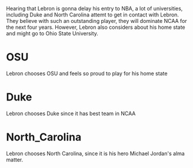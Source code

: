 Hearing that Lebron is gonna delay his entry to NBA, a lot of universities, including Duke and North Carolina attemt to get in contact with Lebron. They believe with such an outstanding player, they will dominate NCAA for the next four years. However, Lebron also considers about his home state and might go to Ohio State University.

# OSU
Lebron chooses OSU and feels so proud to play for his home state

# Duke
Lebron chooses Duke since it has best team in NCAA

# North_Carolina
Lebron chooses North Carolina, since it is his hero Michael Jordan's alma matter. 
